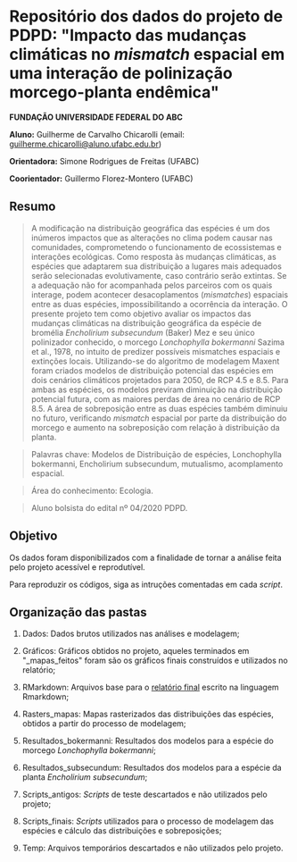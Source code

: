 # Repositório dos dados do projeto de PDPD: "Impacto das mudanças climáticas no *mismatch* espacial em uma interação de polinização morcego-planta endêmica"

**FUNDAÇÃO UNIVERSIDADE FEDERAL DO ABC**

**Aluno:** Guilherme de Carvalho Chicarolli (email: [guilherme.chicarolli\@aluno.ufabc.edu.br](mailto:guilherme.chicarolli@aluno.ufabc.edu.br))

**Orientadora:** Simone Rodrigues de Freitas (UFABC)

**Coorientador:** Guillermo Florez-Montero (UFABC)

## Resumo
> A modificação na distribuição geográfica das espécies é um dos inúmeros impactos que as alterações no clima podem causar nas comunidades, comprometendo o funcionamento de ecossistemas e interações ecológicas. Como resposta às mudanças climáticas, as espécies que adaptarem sua distribuição a lugares mais adequados serão selecionadas evolutivamente, caso contrário serão extintas. Se a adequação não for acompanhada pelos parceiros com os quais interage, podem acontecer desacoplamentos (*mismatches*) espaciais entre as duas espécies, impossibilitando a ocorrência da interação. O presente projeto tem como objetivo avaliar os impactos das mudanças climáticas na distribuição geográfica da espécie de bromélia *Encholirium subsecundum* (Baker) Mez e seu único polinizador conhecido, o morcego *Lonchophylla bokermanni* Sazima et al., 1978, no intuito de predizer possíveis mismatches espaciais e extinções locais. Utilizando-se do algoritmo de modelagem Maxent foram criados modelos de distribuição potencial das espécies em dois cenários climáticos projetados para 2050, de RCP 4.5 e 8.5. Para ambas as espécies, os modelos previram diminuição na distribuição potencial futura, com as maiores perdas de área no cenário de RCP 8.5. A área de sobreposição entre as duas espécies também diminuiu no futuro, verificando *mismatch* espacial por parte da distribuição do morcego e aumento na sobreposição com relação à distribuição da planta. 

> Palavras chave: Modelos de Distribuição de espécies, Lonchophylla bokermanni, Encholirium subsecundum, mutualismo, acomplamento espacial.

> Área do conhecimento: Ecologia.

> Aluno bolsista do edital nº 04/2020 PDPD.

## Objetivo 

Os dados foram disponibilizados com a finalidade de tornar a análise feita pelo projeto acessível e reprodutível.

Para reproduzir os códigos, siga as intruções comentadas em cada *script*.

## Organização das pastas 

1. Dados: Dados brutos utilizados nas análises e modelagem;

2. Gráficos: Gráficos obtidos no projeto, aqueles terminados em "_mapas\_feitos" foram são os gráficos finais construídos e utilizados no relatório;

3. RMarkdown: Arquivos base para o [relatório final](https://github.com/guilhermechicarolli/PDPD/blob/main/RMarkdown/Relatorio_pdpd.pdf) escrito na linguagem Rmarkdown;

4. Rasters_mapas: Mapas rasterizados das distribuições das espécies, obtidos a partir do processo de modelagem;

5. Resultados_bokermanni: Resultados dos modelos para a espécie do morcego *Lonchophylla bokermanni*;

6. Resultados_subsecundum: Resultados dos modelos para a espécie da planta *Encholirium subsecundum*;

7. Scripts_antigos: *Scripts* de teste descartados e não utilizados pelo projeto;

8. Scripts_finais: *Scripts* utilizados para o processo de modelagem das espécies e cálculo das distribuições e sobreposições;

9. Temp: Arquivos temporários descartados e não utilizados pelo projeto.
